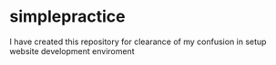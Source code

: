 # simplepractice
 I have created this repository for clearance of my confusion in setup website development enviroment
